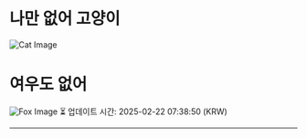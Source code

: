 
# 나만 없어 고양이

![Cat Image](https://cdn2.thecatapi.com/images/2vk.jpg)

# 여우도 없어
![Fox Image](https://randomfox.ca/images/27.jpg)
⏳ 업데이트 시간: 2025-02-22 07:38:50 (KRW)

---
